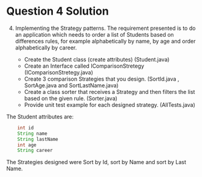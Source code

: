 # Question 4 Solution

4. Implementing the Strategy patterns. The requirement presented
is to do an application which needs to order a list of Students
based on differences rules, for example alphabetically by name,
by age and order alphabetically by career.

	+ Create the Student class (create attributes) (Student.java)
	+ Create an Interface called IComparisonStretegy (IComparisonStretegy.java)
	+ Create 3 comparison Strategies that you design. (SortId.java , SortAge.java and SortLastName.java)
	+ Create a class sorter that receives a Strategy and then filters the list based on the given rule. (Sorter.java)
	+ Provide unit test example for each designed strategy. (AllTests.java)

The Student attributes are:
``` java 
	int id
	String name
	String lastName
	int age
	String career
``` 

The Strategies designed were Sort by Id, sort by Name and sort by Last Name.
